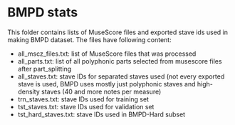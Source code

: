 # BMPD stats

This folder contains lists of MuseScore files and exported stave ids used in making BMPD dataset. The files have following content:

- all_mscz_files.txt: list of MuseScore files that was processed
- all_parts.txt: list of all polyphonic parts selected from musescore files after part_splitting
- all_staves.txt: stave IDs for separated staves used (not every exported stave is used, BMPD uses mostly just polyphonic staves and high-density staves (40 and more notes per measure)
- trn_staves.txt: stave IDs used for training set
- tst_staves.txt: stave IDs used for validation set
- tst_hard_staves.txt: stave IDs used in BMPD-Hard subset


